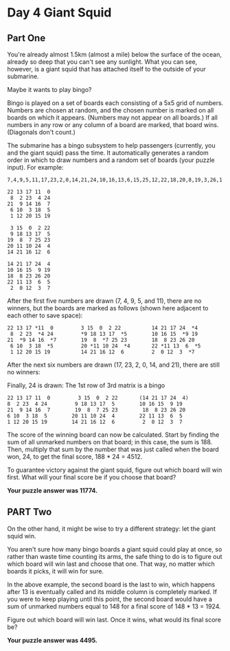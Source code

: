 # Day 4 Giant Squid

## Part One

You're already almost 1.5km (almost a mile) below the surface of the ocean, already so deep that you can't see any 
sunlight. What you can see, however, is a giant squid that has attached itself to the outside of your submarine.

Maybe it wants to play bingo?

Bingo is played on a set of boards each consisting of a 5x5 grid of numbers. Numbers are chosen at random, and the 
chosen number is marked on all boards on which it appears. (Numbers may not appear on all boards.) If all numbers in 
any row or any column of a board are marked, that board wins. (Diagonals don't count.)

The submarine has a bingo subsystem to help passengers (currently, you and the giant squid) pass the time. 
It automatically generates a random order in which to draw numbers and a random set of boards (your puzzle input). 
For example:

```text
7,4,9,5,11,17,23,2,0,14,21,24,10,16,13,6,15,25,12,22,18,20,8,19,3,26,1

22 13 17 11  0
 8  2 23  4 24
21  9 14 16  7
 6 10  3 18  5
 1 12 20 15 19

 3 15  0  2 22
 9 18 13 17  5
19  8  7 25 23
20 11 10 24  4
14 21 16 12  6

14 21 17 24  4
10 16 15  9 19
18  8 23 26 20
22 11 13  6  5
 2  0 12  3  7

```
After the first five numbers are drawn (7, 4, 9, 5, and 11), there are no winners, but the boards are marked as follows 
(shown here adjacent to each other to save space):

```text
22 13 17 *11  0         3 15  0  2 22          14 21 17 24  *4
 8  2 23  *4 24         *9 18 13 17  *5        10 16 15  *9 19
21  *9 14 16  *7        19  8  *7 25 23        18  8 23 26 20
 6 10  3 18  *5         20 *11 10 24  *4       22 *11 13  6  *5
 1 12 20 15 19          14 21 16 12  6         2  0 12  3  *7
```

After the next six numbers are drawn (17, 23, 2, 0, 14, and 21), there are still no winners:

Finally, 24 is drawn: The 1st row of 3rd matrix is a bingo
```text
22 13 17 11  0         3 15  0  2 22       (14 21 17 24  4)
8  2 23  4 24         9 18 13 17  5        10 16 15  9 19
21  9 14 16  7        19  8  7 25 23        18  8 23 26 20
6 10  3 18  5        20 11 10 24  4        22 11 13  6  5
1 12 20 15 19        14 21 16 12  6         2  0 12  3  7
```

The score of the winning board can now be calculated. Start by finding the sum of all unmarked numbers on that board; in this case, the sum is 188. Then, multiply that sum by the number that was just called when the board won, 24, to get the final score, 188 * 24 = 4512.

To guarantee victory against the giant squid, figure out which board will win first. What will your final score be if you choose that board?

**Your puzzle answer was 11774.**

## PART Two

On the other hand, it might be wise to try a different strategy: let the giant squid win.

You aren't sure how many bingo boards a giant squid could play at once, so rather than waste time counting its arms, the safe thing to do is to figure out which board will win last and choose that one. That way, no matter which boards it picks, it will win for sure.

In the above example, the second board is the last to win, which happens after 13 is eventually called and its middle column is completely marked. If you were to keep playing until this point, the second board would have a sum of unmarked numbers equal to 148 for a final score of 148 * 13 = 1924.

Figure out which board will win last. Once it wins, what would its final score be?

**Your puzzle answer was 4495.**